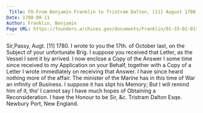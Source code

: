 ```yaml
---
 Title: FO-From Benjamin Franklin to Tristram Dalton, [11] August 1780
Date: 1780-08-11
Author: Franklin, Benjamin
Page URL: https://founders.archives.gov/documents/Franklin/01-33-02-0135
---
```


Sir,Passy, Augt. [11] 1780.
I wrote to you the 17th. of October last, on the Subject of your unfortunate Brig. I suppose you received that Letter, as the Vessel I sent it by arrived. I now enclose a Copy of the Answer I some time since received to my Application on your Behalf, together with a Copy of a Letter I wrote immediately on receiving that Answer. I have since heard nothing more of the affair. The minister of the Marine has in this time of War an infinity of Business. I suppose it has slipt his Memory; But I will remind him of it, tho’ I cannot say I have much hopes of Obtaining a Reconsideration. I have the Honour to be Sir, &c.
Tristram Dalton Esqe. Newbury Port, New England.

